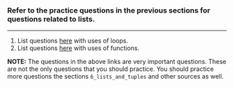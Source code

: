 ### Refer to the practice questions in the previous sections for questions related to lists.
---------------------------------------------------------------------------------------------

1. List questions [here](./3_loops/loops_with_lists/Practice_Questions/) with uses of loops.
2. List questions [here](./4_functions/Practice_Questions/Functions_with_lists/) with uses of functions.

**NOTE:** The questions in the above links are very important questions. These are not the only questions that you should practice. You should practice more questions the sections `6_lists_and_tuples` and other sources as well.
